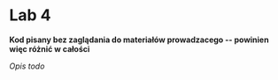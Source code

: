 # Lab 4

**Kod pisany bez zaglądania do materiałów prowadzacego -- powinien więc różnić w całości**

*Opis todo*